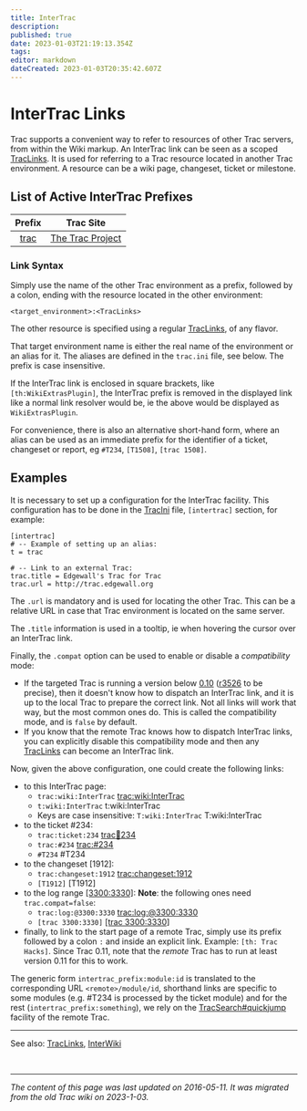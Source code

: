 ```yaml
---
title: InterTrac
description: 
published: true
date: 2023-01-03T21:19:13.354Z
tags: 
editor: markdown
dateCreated: 2023-01-03T20:35:42.607Z
---
```


# InterTrac Links
Trac supports a convenient way to refer to resources of other Trac servers, from within the Wiki markup. An InterTrac link can be seen as a scoped [TracLinks](/group/rtgwg/TracLinks). It is used for referring to a Trac resource located in another Trac environment. A resource can be a wiki page, changeset, ticket or milestone.

## List of Active InterTrac Prefixes 
| Prefix |     Trac Site    |
|:------:|:----------------:|
| [trac](https://trac.edgewall.org/timeline)   | [The Trac Project](https://trac.edgewall.org/) |

### Link Syntax
Simply use the name of the other Trac environment as a prefix, followed by a colon, ending with the resource located in the other environment:

`<target_environment>:<TracLinks>`

The other resource is specified using a regular [TracLinks](/group/rtgwg/TracLinks), of any flavor.

That target environment name is either the real name of the environment or an alias for it. The aliases are defined in the `trac.ini` file, see below. The prefix is case insensitive.

If the InterTrac link is enclosed in square brackets, like `[th:WikiExtrasPlugin]`, the InterTrac prefix is removed in the displayed link like a normal link resolver would be, ie the above would be displayed as `WikiExtrasPlugin`.

For convenience, there is also an alternative short-hand form, where an alias can be used as an immediate prefix for the identifier of a ticket, changeset or report, eg `#T234`, `[T1508]`, `[trac 1508]`.

## Examples
It is necessary to set up a configuration for the InterTrac facility. This configuration has to be done in the [TracIni](/group/rtgwg/TracIni) file, `[intertrac]` section, for example:
```
[intertrac]
# -- Example of setting up an alias:
t = trac

# -- Link to an external Trac:
trac.title = Edgewall's Trac for Trac
trac.url = http://trac.edgewall.org
```
The `.url` is mandatory and is used for locating the other Trac. This can be a relative URL in case that Trac environment is located on the same server.

The `.title` information is used in a tooltip, ie when hovering the cursor over an InterTrac link.

Finally, the `.compat` option can be used to enable or disable a *compatibility* mode:

- If the targeted Trac is running a version below [0.10](http://trac.edgewall.org/intertrac/milestone%3A0.10) ([r3526](http://trac.edgewall.org/intertrac/r3526) to be precise), then it doesn't know how to dispatch an InterTrac link, and it is up to the local Trac to prepare the correct link. Not all links will work that way, but the most common ones do. This is called the compatibility mode, and is `false` by default.
- If you know that the remote Trac knows how to dispatch InterTrac links, you can explicitly disable this compatibility mode and then any [TracLinks](/group/rtgwg/TracLinks) can become an InterTrac link.

Now, given the above configuration, one could create the following links:

- to this InterTrac page:
	- `trac:wiki:InterTrac` [trac:wiki:InterTrac](http://trac.edgewall.org/intertrac/wiki%3AInterTrac)
	- `t:wiki:InterTrac` t:wiki:InterTrac
	- Keys are case insensitive: `T:wiki:InterTrac` T:wiki:InterTrac
- to the ticket #234:
	- `trac:ticket:234` [trac:ticket:234](http://trac.edgewall.org/intertrac/ticket%3A234)
	- `trac:#234` [trac:#234](http://trac.edgewall.org/intertrac/%23234)
	- `#T234` #T234
- to the changeset [1912]:
	- `trac:changeset:1912` [trac:changeset:1912](http://trac.edgewall.org/intertrac/changeset%3A1912)
	- `[T1912]` [T1912]
- to the log range [[3300:3330]](https://trac.ietf.org/trac/rtgwg/log/?revs=3300-3330): **Note**: the following ones need `trac.compat=false`:
	- `trac:log:@3300:3330` [trac:log:@3300:3330](http://trac.edgewall.org/intertrac/log%3A%403300%3A3330)
	- `[trac 3300:3330]` [[trac 3300:3330]](http://trac.edgewall.org/intertrac/log%3A/%403300%3A3330)
- finally, to link to the start page of a remote Trac, simply use its prefix followed by a colon `:` and inside an explicit link. Example: `[th: Trac Hacks]`. Since Trac 0.11, note that the *remote* Trac has to run at least version 0.11 for this to work.

The generic form `intertrac_prefix:module:id` is translated to the corresponding URL `<remote>/module/id`, shorthand links are specific to some modules (e.g. #T234 is processed by the ticket module) and for the rest (`intertrac_prefix:something`), we rely on the [TracSearch#quickjump](/group/rtgwgTracSearch) facility of the remote Trac.

---
See also: [TracLinks](/group/rtgwg/TracLinks), [InterWiki](/group/rtgwg/InterWiki)

&nbsp;
&nbsp;
&nbsp;

---

*The content of this page was last updated on 2016-05-11. It was migrated from the old Trac wiki on 2023-1-03.*
